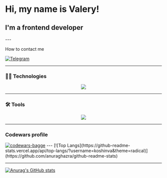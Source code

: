 <h1>Hi, my name is Valery!</h1>
<h2>I'm a frontend developer</h2>
---

<p>How to contact me<p>
 
[![Telegram](https://img.shields.io/badge/Telegram-2CA5E0?style=for-the-badge&logo=telegram&logoColor=white)](https://t.me/imp_0593)

---

<h3 align="left">👨‍💻 Technologies</h3>

<p align="center">
  <a href="https://skillicons.dev">
    <img src="https://skillicons.dev/icons?i=js,ts,css,sass,tailwind,materialui,html,react,nextjs,redux,nodejs,express,nestjs,vite,vitest,webpack,svg,prisma,postgres,mongodb,jest,jquery,php,py,wordpress" />
  </a>
</p>

---
<h3 align="left">🛠 Tools</h3>

<p align="center">
  <a href="https://skillicons.dev">
    <img src="https://skillicons.dev/icons?i=docker,git,github,gitlab,postman,vscode,vim,ubuntu,linux,bash,notion,obsidian,npm,pnpm,yarn" />
  </a>
</p>

---
<h3 align="left">Codewars profile</h3>
<a href="https://www.codewars.com/users/koshin_valery" target="blank"><img src="https://www.codewars.com/users/koshin_valery/badges/small" alt="codewars-bagge" /></a>
---
[![Top Langs](https://github-readme-stats.vercel.app/api/top-langs/?username=koshinva&theme=radical)](https://github.com/anuraghazra/github-readme-stats)

---
[![Anurag's GitHub stats](https://github-readme-stats.vercel.app/api?username=koshinva&show_icons=true&theme=radical)](https://github.com/anuraghazra/github-readme-stats)
